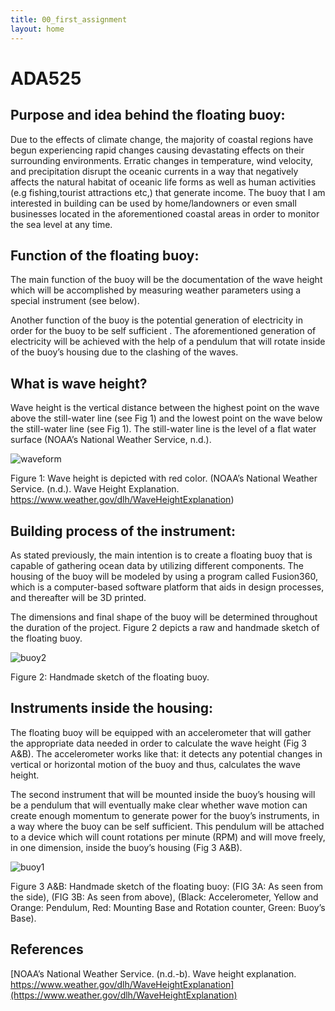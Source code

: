 ```yaml
---
title: 00_first_assignment
layout: home
---
```


# ADA525


## **Purpose and idea behind the floating buoy:**


Due to the effects of climate change, the majority of coastal regions have begun experiencing rapid changes causing devastating effects on their surrounding environments. Erratic changes in temperature, wind velocity, and precipitation disrupt the oceanic currents in a way that negatively affects the natural habitat of oceanic life forms as well as human activities (e.g fishing,tourist attractions etc,) that generate income.
The buoy that I am interested in building can be used by home/landowners or even small businesses located in the aforementioned coastal areas in order to monitor the sea level at any time.  


## **Function of the floating buoy:**

The main function of the buoy will be the documentation of the wave height which will be accomplished by measuring weather parameters using a special instrument (see below). 

Another function of the buoy is the potential generation of electricity in order for the buoy to be self sufficient . The aforementioned generation of electricity will be achieved with the help of a pendulum that will rotate inside of the buoy’s housing due to the clashing of the waves.


## **What is wave height?** 

Wave height is the vertical distance between the highest point on the wave above the still-water line (see Fig 1) and the lowest point on the wave below the still-water line (see Fig 1). The still-water line is the level of a flat water surface (NOAA’s National Weather Service, n.d.).

![waveform](https://github.com/vtryfos/vtryfos.github.io/assets/143755086/6babfa39-4330-4fb1-8f7d-004359e2cb17)

Figure 1: Wave height is depicted with red color. (NOAA’s National Weather Service. (n.d.). Wave Height Explanation. https://www.weather.gov/dlh/WaveHeightExplanation)


## **Building process of the instrument:**

As stated previously, the main intention is to create a floating buoy that is capable of gathering ocean data by utilizing different components. The housing of the buoy will be modeled by using a program called Fusion360, which is a computer-based software platform that aids in design processes, and thereafter will be 3D printed.

The dimensions and final shape of the buoy will be determined throughout the duration of the project. Figure 2 depicts a raw and handmade sketch of the floating buoy. 


![buoy2](https://github.com/vtryfos/vtryfos.github.io/assets/143755086/ccdcfb70-0639-4404-8a44-e1fdb7be1c3e)



Figure 2: Handmade sketch of the floating buoy.


## **Instruments inside the housing:**

The floating buoy will be equipped with an accelerometer that will gather the appropriate data needed in order to calculate the wave height (Fig 3 A&B). The accelerometer works like that: it detects any potential changes in vertical or horizontal motion of the buoy and thus, calculates the wave height.

The second instrument that will be mounted inside the buoy’s housing will be a pendulum that will eventually make clear whether wave motion can create enough momentum to generate power for the buoy’s instruments, in a way where the buoy can be self sufficient. This pendulum will be attached to a device which will count rotations per minute (RPM) and will move freely, in one dimension, inside the buoy’s housing  (Fig 3 A&B).  


![buoy1](https://github.com/vtryfos/vtryfos.github.io/assets/143755086/36920018-a661-49bf-825a-44598534604f)

Figure 3 A&B: Handmade sketch of the floating buoy: (FIG 3A: As seen from the side), (FIG 3B: As seen from above), (Black: Accelerometer, Yellow and Orange: Pendulum, Red: Mounting Base and Rotation counter, Green: Buoy’s Base).

## **References** 

[NOAA’s National Weather Service. (n.d.-b). Wave height explanation. https://www.weather.gov/dlh/WaveHeightExplanation](https://www.weather.gov/dlh/WaveHeightExplanation)
